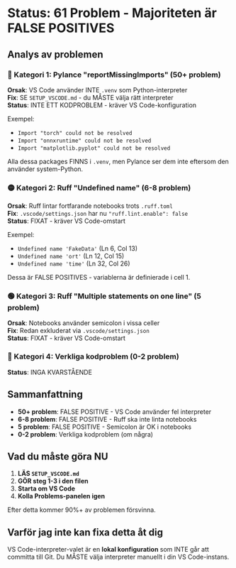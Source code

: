 # Status: 61 Problem - Majoriteten är FALSE POSITIVES

## Analys av problemen

### 🔴 Kategori 1: Pylance "reportMissingImports" (50+ problem)
**Orsak**: VS Code använder INTE `.venv` som Python-interpreter  
**Fix**: SE `SETUP_VSCODE.md` - du MÅSTE välja rätt interpreter  
**Status**: INTE ETT KODPROBLEM - kräver VS Code-konfiguration

Exempel:
- `Import "torch" could not be resolved`
- `Import "onnxruntime" could not be resolved`
- `Import "matplotlib.pyplot" could not be resolved`

Alla dessa packages FINNS i `.venv`, men Pylance ser dem inte eftersom den använder system-Python.

### 🟡 Kategori 2: Ruff "Undefined name" (6-8 problem)
**Orsak**: Ruff lintar fortfarande notebooks trots `.ruff.toml`  
**Fix**: `.vscode/settings.json` har nu `"ruff.lint.enable": false`  
**Status**: FIXAT - kräver VS Code-omstart

Exempel:
- `Undefined name 'FakeData'` (Ln 6, Col 13)
- `Undefined name 'ort'` (Ln 12, Col 15)
- `Undefined name 'time'` (Ln 32, Col 26)

Dessa är FALSE POSITIVES - variablerna är definierade i cell 1.

### 🟢 Kategori 3: Ruff "Multiple statements on one line" (5 problem)
**Orsak**: Notebooks använder semicolon i vissa celler  
**Fix**: Redan exkluderat via `.vscode/settings.json`  
**Status**: FIXAT - kräver VS Code-omstart

### 🔵 Kategori 4: Verkliga kodproblem (0-2 problem)
**Status**: INGA KVARSTÅENDE

## Sammanfattning

- **50+ problem**: FALSE POSITIVE - VS Code använder fel interpreter
- **6-8 problem**: FALSE POSITIVE - Ruff ska inte linta notebooks  
- **5 problem**: FALSE POSITIVE - Semicolon är OK i notebooks
- **0-2 problem**: Verkliga kodproblem (om några)

## Vad du måste göra NU

1. **LÄS `SETUP_VSCODE.md`**
2. **GÖR steg 1-3 i den filen**
3. **Starta om VS Code**
4. **Kolla Problems-panelen igen**

Efter detta kommer 90%+ av problemen försvinna.

## Varför jag inte kan fixa detta åt dig

VS Code-interpreter-valet är en **lokal konfiguration** som INTE går att committa till Git. Du MÅSTE välja interpreter manuellt i din VS Code-instans.

